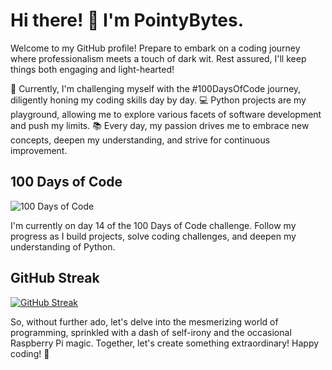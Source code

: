 # Hi there! 👋 I'm PointyBytes.

Welcome to my GitHub profile! Prepare to embark on a coding journey where professionalism meets a touch of dark wit. Rest assured, I'll keep things both engaging and light-hearted!

🌱 Currently, I'm challenging myself with the #100DaysOfCode journey, diligently honing my coding skills day by day.
💻 Python projects are my playground, allowing me to explore various facets of software development and push my limits.
📚 Every day, my passion drives me to embrace new concepts, deepen my understanding, and strive for continuous improvement.

## 100 Days of Code

![100 Days of Code](https://img.shields.io/badge/100%20Days%20of%20Code-Day%2014-green)

I'm currently on day 14 of the 100 Days of Code challenge. Follow my progress as I build projects, solve coding challenges, and deepen my understanding of Python.

## GitHub Streak

[![GitHub Streak](https://streak-stats.demolab.com?user=PointyBytes&theme=great-gatsby&type=png)](https://git.io/streak-stats)


So, without further ado, let's delve into the mesmerizing world of programming, sprinkled with a dash of self-irony and the occasional Raspberry Pi magic. Together, let's create something extraordinary! Happy coding! 🚀
